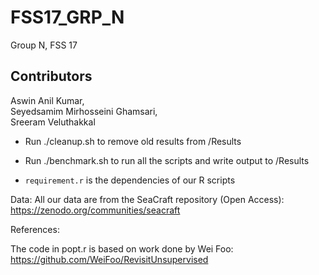 # FSS17_GRP_N
Group N, FSS 17

## Contributors
Aswin Anil Kumar,  
Seyedsamim Mirhosseini Ghamsari,  
Sreeram Veluthakkal


- Run ./cleanup.sh to remove old results from /Results
- Run ./benchmark.sh to run all the scripts and write output to /Results

- `requirement.r` is the dependencies of our R scripts


Data:
All our data are from the SeaCraft repository (Open Access):
https://zenodo.org/communities/seacraft



References:

The code in popt.r is based on work done by Wei Foo:
https://github.com/WeiFoo/RevisitUnsupervised